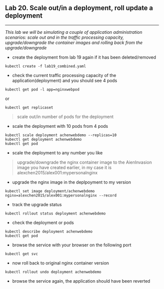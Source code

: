 ## Lab 20. Scale out/in a deployment, roll update a deployment
___

_This lab we will be simulating a couple of application administration scenarios: scale out and in the traffic processing capacity, upgrade/downgrade the container images and rolling back from the upgrade/downgrade_

* create the deployment from lab 19 again if it has been deleted/removed
```
kubectl create -f lab19_combined.yaml
```
* check the current traffic processing capacity of the application(deployment) and you should see 4 pods
```
kubectl get pod -l app=nginxwebpod
````
or
```
kubectl get replicaset
```

> scale out/in number of pods for the deployment

* scale the deployment with 10 pods from 4 pods

```
kubectl scale deployment achenwebdemo --replicas=10
kubectl get deployment achenwebdemo
kubectl get pod
```
* scale the deployment to any number you like

> upgrade/downgrade the nginx container image to the AienInvasion image you have created earlier, in my case it is alexchen2015/alex001:mypersonalnginx

* upgrade the nginx image in the deplpoyment to my version
```
kubectl set image deployment/achenwebdemo nginx=alexchen2015/alex001:mypersonalnginx --record
```
* track the upgrade status
```
kubectl rollout status deployment achenwebdemo
```
* check the deployment or pods
```
kubectl describe deployment achenwebdemo
kubectl get pod
```
* browse the service with your browser on the following port 

```
kubectl get svc
```

* now roll back to original nginx container version
```
kubectl rollout undo deployment achenwebdemo
```

* browse the service again, the application should have been reverted

